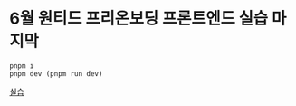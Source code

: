 # 6월 원티드 프리온보딩 프론트엔드 실습 마지막
```
pnpm i
pnpm dev (pnpm run dev)
```

[실습](https://dashborad-nextjs.vercel.app/)